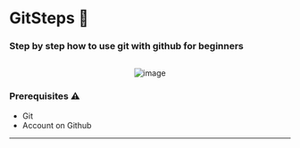 # GitSteps 🐙

### Step by step how to use git with github for beginners
<img><center> 

![image](https://user-images.githubusercontent.com/100430135/182463113-50b296fb-b67f-4e1e-a986-4fc2c610e357.png)

</center></img>

### Prerequisites ⚠️
- Git
- Account on Github

---



